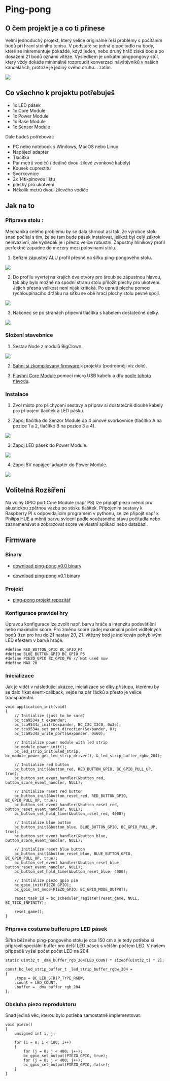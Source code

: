 # Ping-pong

## O čem projekt je a co ti přinese

 Velmi jednoduchý projekt, který velice originálně řeší problémy s počítáním bodů při hraní stolního tenisu. V podstatě se jedná o počítadlo na body, které se inkrementuje pokaždé, když jeden, nebo druhý hráč získá bod a po dosažení 21 bodů oznámí vítěze. Výsledkem je unikátní pingpongový stůl, který vždy dokáže minimálně rozproudit konverzaci návštěvníků v našich kancelářích, protože je jediný svého druhu… zatím.

 ![](images/ping-pong/table-1.jpg)

## Co všechno k projektu potřebuješ

* 1x LED pásek
* 1x Core Module
* 1x Power Module
* 1x Base Module
* 1x Sensor Module

Dále budeš potřebovat:

* PC nebo notebook s Windows, MacOS nebo Linux
* Napájecí adaptér
* Tlačítka
* Pár metrů vodičů (ideálně dvou-žilové zvonkové kabely)
* Kousek cuprextitu
* Svorkovnice
* 2x 14ti-pinovou lištu
* plechy pro ukotvení
* Několik metrů dvou-žilového vodiče

## Jak na to

### Příprava stolu :

Mechanika celého problému by se dala shrnout asi tak, že výrobce stolu snad počítal s tím, že se tam bude pásek instalovat, jelikož byl celý zákrok neinvazivní, ale výsledek je i přesto velice robustní. Zápustný hliníkový profil perfektně zapadne do mezery mezi polovinami stolu.

 1. Seřízni zápustný ALU profil přesně na šířku ping-pongového stolu.

 ![](images/ping-pong/table-al-tube.jpg)

 2. Do profilu vyvrtej na krajích dva otvory pro šroub se zápustnou hlavou, tak aby bylo možné na spodní stranu stolu přiložit plechy pro ukotvení. Jejich přesná velikost není nijak kritická. Po upnutí plechu pomocí rychloupínacího držáku na síťku se obě hrací plochy stolu pevně spojí.

 ![](images/ping-pong/table-button.jpg)

 3. Nakonec se po stranách připevní tlačítka s kabelem dostatečné délky.

 ![](images/ping-pong/table-bottom.jpg)

### Složení stavebnice
 1. Sestav Node z modulů BigClown.

 ![](images/ping-pong/node-2.jpg)

2. <a href="https://github.com/bigclownlabs/doc.bigclown.cz/raw/ping-pong/docs/images/ping-pong/ppv0_1.bin"> Sáhni si zkompilovaný firmware
</a> k projektu (podrobněji viz dole).

3. <a href="https://doc.bigclown.cz/core-module-flashing.html"> Flashni Core Module </a> pomocí micro USB kabelu a dfu [podle tohoto návodu](https://doc.bigclown.cz/core-module-flashing.html).

### Instalace
 1. Zvol místo pro přichycení sestavy a připrav si dostatečně dlouhé kabely pro připojení tlačítek a LED pásku.

 2. Zapoj tlačítka do Senzor Module do 4 pinové svorkovnice (tlačítko A na pozice 1 a 2, tlačítko B na pozice 3 a 4).

 ![](images/ping-pong/node-buttons.jpg)

 3. Zapoj LED pásek do Power Module.

 ![](images/ping-pong/node-led-strip.jpg)

 4. Zapoj 5V napájecí adaptér do Power Module.

 ![](images/ping-pong/table-node.jpg)


## Volitelná Rozšíření

Na volný GPIO port Core Module (např P8) lze připojit piezo měnič pro akustickou zpětnou vazbu po stisku tlašítek. Připojením sestavy k Raspberry PI s odpovídajícím programem v pythonu, se lze připojit např k Philips HUE a měnit barvu svícení podle současného stavu počítadla nebo zaznamenávat a zobrazovat score ve vlastní aplikaci nebo databázi.

## Firmware

### Binary
 * <a href="https://github.com/bigclownlabs/doc.bigclown.cz/raw/ping-pong/docs/images/ping-pong/ppv0_0.bin"> download ping-pong v0.0 binary
</a>

 * <a href="https://github.com/bigclownlabs/doc.bigclown.cz/raw/ping-pong/docs/images/ping-pong/ppv0_1.bin"> download ping-pong v0.1 binary
</a>

### Projekt
 * <a href="https://github.com/bigclownlabs/bcp-ping-pong-table"> ping-pong projekt repozitář
</a>


### Konfigurace pravidel hry

Úpravou konfigurace lze zvolit např. barvu hráče a intenzitu podsvětlění nebo maximální score. Pro změnu score zadej maximální počet viditelných bodů (tzn pro hru do 21 nastav 20, 21. vítězný bod je indikován pohyblivým LED efektem v barvě hráče.
```
#define RED_BUTTON_GPIO BC_GPIO_P4
#define BLUE_BUTTON_GPIO BC_GPIO_P5
#define PIEZO_GPIO BC_GPIO_P6 // Not used now
#define MAX 20
```

### Inicializace

Jak je vidět v následující ukázce, inicializace se díky přístupu, kterému by se dalo říkat event-callback, vejde na pár řádků a přesto je velice transparentní.

```
void application_init(void)
{
    // Initialize (just to be sure)
    bc_tca9534a_t expander;
    bc_tca9534a_init(&expander, BC_I2C_I2C0, 0x3e);
    bc_tca9534a_set_port_direction(&expander, 0);
    bc_tca9534a_write_port(&expander, 0x60);

    // Initialize power module with led strip
    bc_module_power_init();
    bc_led_strip_init(&led_strip, bc_module_power_get_led_strip_driver(), &_led_strip_buffer_rgbw_204);

    // Initialize red button
    bc_button_init(&button_red, RED_BUTTON_GPIO, BC_GPIO_PULL_UP, true);
    bc_button_set_event_handler(&button_red, button_score_event_handler, NULL);

    // Initialize reset red button
    bc_button_init(&button_reset_red, RED_BUTTON_GPIO, BC_GPIO_PULL_UP, true);
    bc_button_set_event_handler(&button_reset_red, button_reset_event_handler, NULL);
    bc_button_set_hold_time(&button_reset_red, 4000);

    // Initialize blue button
    bc_button_init(&button_blue, BLUE_BUTTON_GPIO, BC_GPIO_PULL_UP, true);
    bc_button_set_event_handler(&button_blue, button_score_event_handler, NULL);

    // Initialize reset blue button
    bc_button_init(&button_reset_blue, BLUE_BUTTON_GPIO, BC_GPIO_PULL_UP, true);
    bc_button_set_event_handler(&button_reset_blue, button_reset_event_handler, NULL);
    bc_button_set_hold_time(&button_reset_blue, 4000);

    // Initialize piezo gpio pin
    bc_gpio_init(PIEZO_GPIO);
    bc_gpio_set_mode(PIEZO_GPIO, BC_GPIO_MODE_OUTPUT);

    reset_task_id = bc_scheduler_register(reset_game, NULL, BC_TICK_INFINITY);

    reset_game();
}
```

### Příprava costume bufferu pro LED pásek

Šířka běžného ping-pongového stolu je cca 150 cm a je tedy potřeba si připravit speciální buffer pro delší LED pásek s větším počtem LED. V našem příppadě vyšel počet počet LED na 204.

```
static uint32_t _dma_buffer_rgb_204[LED_COUNT * sizeof(uint32_t) * 2];

const bc_led_strip_buffer_t _led_strip_buffer_rgbw_204 =
{
    .type = BC_LED_STRIP_TYPE_RGBW,
    .count = LED_COUNT,
    .buffer = _dma_buffer_rgb_204
};
```

### Obsluha piezo reproduktoru

Snad jediná věc, kterou bylo potřeba samostatně implementovat.

```
void piezo()
{
    unsigned int i, j;

    for (i = 0; i < 100; i++)
    {
        for (j = 0; j < 400; j++);
        bc_gpio_set_output(PIEZO_GPIO, true);
        for (j = 0; j < 400; j++);
        bc_gpio_set_output(PIEZO_GPIO, false);
    }
}
```
